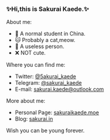 ### ✨Hi,this is Sakurai Kaede.✨

About me:

+ 📔 A normal student in China.  
+ 🐱 Probably a cat,meow.
+ 🙁 A useless person.
+ ❌ NOT cute.

Where you can find me:

+ Twitter: [@5akurai_kaede](https://twitter.com/5akurai_kaede)
+ Telegram: [@sakurai_kaede](https://t.me/sakurai_kaede)
+ E-mail: [sakurai.kaede@outlook.com](mailto:sakurai.kaede@outlook.com)

More about me:

+ Personal Page: [sakuraikaede.moe](https://sakuraikaede.moe)
+ Blog: [sakurai.in](https://sakurai.in)

Wish you can be young forever.
